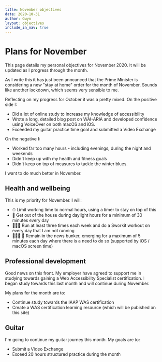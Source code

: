 ```yaml
---
title: November objectives
date: 2020-10-31
author: Gwyn
layout: objectives
include_in_nav: true
---
```


# Plans for November

This page details my personal objectives for November 2020. It will be updated as I progress through the month. 

As I write this it has just been announced that the Prime Minister is considering a new "stay at home" order for the month of November. Sounds like another lockdown, which seems very sensible to me.

Reflecting on my progress for October it was a pretty mixed. On the positive side I:

* Did a lot of online study to increase my knowledge of accessibility
* Wrote a long, detailed blog post on WAI-ARIA and developed confidence using VoiceOver on both macOS and iOS. 
* Exceeded my guitar practice time goal and submitted a Video Exchange

On the negative I: 

* Worked far too many hours - including evenings, during the night and weekends
* Didn't keep up with my health and fitness goals 
* Didn't keep on top of measures to tackle the winter blues. 

I want to do much better in November.

## Health and wellbeing

This is my priority for November. I will:

* ⏱ Limit working time to normal hours, using a timer to stay on top of this
* 🍁 Get out of the house during daylight hours for a minimum of 30 minutes every day
* 🏃🏽‍♂️ Run at least three times each week and do a Sworkit workout on every day that I am not running
* 🙅🏽‍♂️ 📰 Remain in the news bunker, emerging for a maximum of 5 minutes each day where there is a need to do so (supported by iOS / macOS screen time)

## Professional development

Good news on this front. My employer have agreed to support me in studying towards gaining a Web Accessibility Specialist certification. I began study towards this last month and will continue during November.

My plans for the month are to: 

* Continue study towards the IAAP WAS certification
* Create a WAS certification learning resource (which will be pubished on this site)

## Guitar

I'm going to continue my guitar journey this month. My goals are to: 

* Submit a Video Exchange
* Exceed 20 hours structured practice during the month
